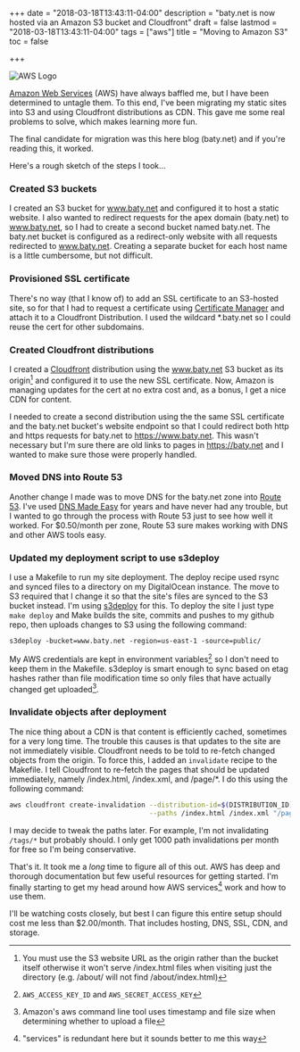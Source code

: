 +++
date = "2018-03-18T13:43:11-04:00"
description = "baty.net is now hosted via an Amazon S3 bucket and Cloudfront"
draft = false
lastmod = "2018-03-18T13:43:11-04:00"
tags = ["aws"]
title = "Moving to Amazon S3"
toc = false

+++

<img src="/img/2018/aws_logo_smile.png" alt="AWS Logo" />

[Amazon Web Services](https://aws.amazon.com/) (AWS) have always baffled me, but I have been determined to untagle them. To this end, I've been migrating my static sites into S3 and using Cloudfront distributions as CDN. This gave me some real problems to solve, which makes learning more fun.

The final candidate for migration was this here blog (baty.net) and if you're reading this, it worked.

Here's a rough sketch of the steps I took...

### Created S3 buckets
I created an S3 bucket for www.baty.net and configured it to host a static website. I also wanted to redirect requests for the apex domain (baty.net) to www.baty.net, so I had to create a second bucket named baty.net. The baty.net bucket is configured as a redirect-only website with all requests redirected to www.baty.net. Creating a separate bucket for each host name is a little cumbersome, but not difficult.

### Provisioned SSL certificate
There's no way (that I know of) to add an SSL certificate to an S3-hosted site, so for that I had to request a certificate using [Certificate Manager](https://aws.amazon.com/certificate-manager/) and attach it to a Cloudfront Distribution. I used the wildcard *.baty.net so I could reuse the cert for other subdomains.

### Created Cloudfront distributions
I created a [Cloudfront](https://aws.amazon.com/cloudfront/) distribution using the www.baty.net S3 bucket as its origin[^origin] and configured it to use the new SSL certificate. Now, Amazon is managing updates for the cert at no extra cost and, as a bonus, I get a nice CDN for content. 

I needed to create a second distribution using the the same SSL certificate and the baty.net bucket's website endpoint so that I could redirect both http and https requests for baty.net to https://www.baty.net. This wasn't necessary but I'm sure there are old links to pages in https://baty.net and I wanted to make sure those were properly handled.

### Moved DNS into Route 53
Another change I made was to move DNS for the baty.net zone into [Route 53](https://aws.amazon.com/route53/). I've used [DNS Made Easy](https://dnsmadeeasy.com/) for years and have never had any trouble, but I wanted to go through the process with Route 53 just to see how well it worked. For $0.50/month per zone, Route 53 sure makes working with DNS and other AWS tools easy.

### Updated my deployment script to use s3deploy
I use a Makefile to run my site deployment. The deploy recipe used rsync and synced files to a directory on my DigitalOcean instance. The move to S3 required that I change it so that the site's files are synced to the S3 bucket instead. I'm using [s3deploy](https://github.com/bep/s3deploy) for this. To deploy the site I just type `make deploy` and Make builds the site, commits and pushes to my github repo, then uploads changes to S3 using the following command:

`s3deploy -bucket=www.baty.net -region=us-east-1 -source=public/`

My AWS credentials are kept in environment variables[^env] so I don't need to keep them in the Makefile.
s3deploy is smart enough to sync based on etag hashes rather than file modification time so only files that have actually changed get uploaded[^s3deploy].

### Invalidate objects after deployment
The nice thing about a CDN is that content is efficiently cached, sometimes for a very long time. The trouble this causes is that updates to the site are not immediately visible. Cloudfront needs to be told to re-fetch changed objects from the origin. To force this, I added an `invalidate` recipe to the Makefile. I tell Cloudfront to re-fetch the pages that should be updated immediately, namely /index.html, /index.xml, and /page/*. I do this using the following command:

```bash
aws cloudfront create-invalidation --distribution-id=$(DISTRIBUTION_ID) \
                                   --paths /index.html /index.xml "/page/*"
```

I may decide to tweak the paths later. For example, I'm not invalidating `/tags/*` but probably should. I only get 1000 path invalidations per month for free so I'm being conservative.

That's it. It took me a _long_ time to figure all of this out. AWS has deep and thorough documentation but few useful resources for getting started. I'm finally starting to get my head around how AWS services[^services] work and how to use them.

I'll be watching costs closely, but best I can figure this entire setup should cost me less than $2.00/month. That includes hosting, DNS, SSL, CDN, and storage.


[^origin]: You must use the S3 website URL as the origin rather than the bucket itself otherwise it won't serve /index.html files when visiting just the directory (e.g. /about/ will not find /about/index.html)
[^env]: `AWS_ACCESS_KEY_ID` and `AWS_SECRET_ACCESS_KEY`
[^s3deploy]: Amazon's aws command line tool uses timestamp and file size when determining whether to upload a file
[^services]: "services" is redundant here but it sounds better to me this way

